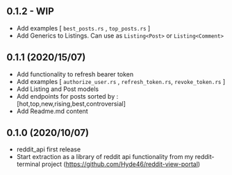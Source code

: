 ## 0.1.2 - WIP

- Add examples [ `best_posts.rs` , `top_posts.rs` ]
- Add Generics to Listings. Can use as `Listing<Post>` or `Listing<Comment>`

## 0.1.1 (2020/15/07)

- Add functionality to refresh bearer token
- Add examples  [ `authorize_user.rs` , `refresh_token.rs`, `revoke_token.rs` ]
- Add Listing and Post models
- Add endpoints for posts sorted by : [hot,top,new,rising,best,controversial]
- Add Readme.md content

## 0.1.0 (2020/10/07)

- reddit_api first release
- Start extraction as a library of reddit api functionality from my reddit-terminal project (https://github.com/Hyde46/reddit-view-portal)